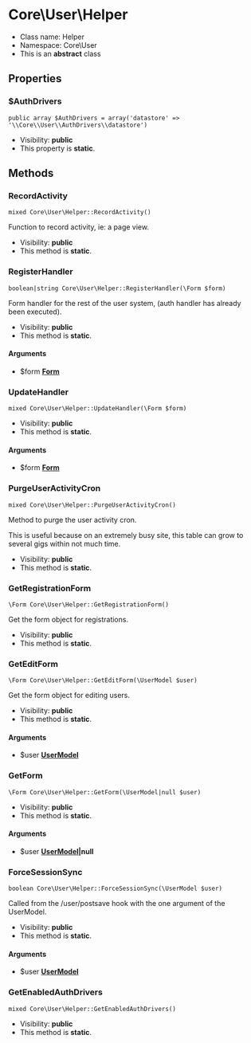 Core\User\Helper
===============






* Class name: Helper
* Namespace: Core\User
* This is an **abstract** class





Properties
----------


### $AuthDrivers

    public array $AuthDrivers = array('datastore' => '\\Core\\User\\AuthDrivers\\datastore')





* Visibility: **public**
* This property is **static**.


Methods
-------


### RecordActivity

    mixed Core\User\Helper::RecordActivity()

Function to record activity, ie: a page view.



* Visibility: **public**
* This method is **static**.




### RegisterHandler

    boolean|string Core\User\Helper::RegisterHandler(\Form $form)

Form handler for the rest of the user system, (auth handler has already been executed).



* Visibility: **public**
* This method is **static**.


#### Arguments
* $form **[Form](form.md)**



### UpdateHandler

    mixed Core\User\Helper::UpdateHandler(\Form $form)





* Visibility: **public**
* This method is **static**.


#### Arguments
* $form **[Form](form.md)**



### PurgeUserActivityCron

    mixed Core\User\Helper::PurgeUserActivityCron()

Method to purge the user activity cron.

This is useful because on an extremely busy site, this table can grow to several gigs within not much time.

* Visibility: **public**
* This method is **static**.




### GetRegistrationForm

    \Form Core\User\Helper::GetRegistrationForm()

Get the form object for registrations.



* Visibility: **public**
* This method is **static**.




### GetEditForm

    \Form Core\User\Helper::GetEditForm(\UserModel $user)

Get the form object for editing users.



* Visibility: **public**
* This method is **static**.


#### Arguments
* $user **[UserModel](usermodel.md)**



### GetForm

    \Form Core\User\Helper::GetForm(\UserModel|null $user)





* Visibility: **public**
* This method is **static**.


#### Arguments
* $user **[UserModel](usermodel.md)|null**



### ForceSessionSync

    boolean Core\User\Helper::ForceSessionSync(\UserModel $user)

Called from the /user/postsave hook with the one argument of the UserModel.



* Visibility: **public**
* This method is **static**.


#### Arguments
* $user **[UserModel](usermodel.md)**



### GetEnabledAuthDrivers

    mixed Core\User\Helper::GetEnabledAuthDrivers()





* Visibility: **public**
* This method is **static**.



